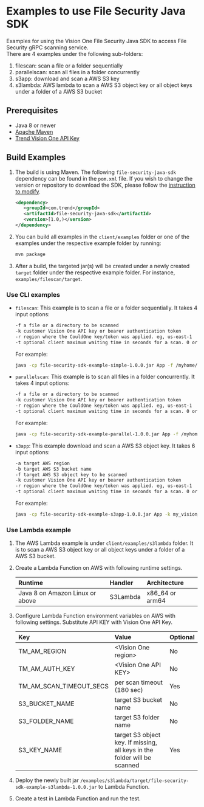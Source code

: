 # Examples to use File Security Java SDK

Examples for using the Vision One File Security Java SDK to access File Security gRPC scanning service.  
There are 4 examples under the following sub-folders:

1. filescan: scan a file or a folder sequentially
2. parallelscan: scan all files in a folder concurrently
3. s3app: download and scan a AWS S3 key
4. s3lambda: AWS lambda to scan a AWS S3 object key or all object keys under a folder of a AWS S3 bucket

## Prerequisites

- Java 8 or newer
- [Apache Maven](https://maven.apache.org/download.cgi)
- [Trend Vision One API Key](https://docs.trendmicro.com/en-us/enterprise/trend-vision-one/administrative-setti/accountspartfoundati/api-keys.aspx)

## Build Examples

1. The build is using Maven. The following `file-security-java-sdk` dependency can be found in the `pom.xml` file. If you wish to change the version or repository to download the SDK, please follow the [instruction to modify](./DOWNLOAD_README.md).

   ```xml
   <dependency>
      <groupId>com.trend</groupId>
      <artifactId>file-security-java-sdk</artifactId>
      <version>[1.0,)</version>
   </dependency>
   ```

2. You can build all examples in the `client/examples` folder or one of the examples under the respective example folder by running:

   ```sh
   mvn package
   ```

3. After a build, the targeted jar(s) will be created under a newly created `target` folder under the respective example folder. For instance, `examples/filescan/target`.

### Use CLI examples

- `filescan`: This example is to scan a file or a folder sequentially. It takes 4 input options:

   ```sh
   -f a file or a directory to be scanned
   -k customer Vision One API key or bearer authentication token
   -r region where the CouldOne key/token was applied. eg, us-east-1
   -t optional client maximum waiting time in seconds for a scan. 0 or missing will default to 180 seconds.
   ```

   For example:

   ```sh
   java -cp file-security-sdk-example-simple-1.0.0.jar App -f /myhome/test/sample.txt -k my_vision_one_api_key -r vision_one_aws_region
   ```

- `parallelscan`: This example is to scan all files in a folder concurrently. It takes 4 input options:

   ```sh
   -f a file or a directory to be scanned
   -k customer Vision One API key or bearer authentication token
   -r region where the CouldOne key/token was applied. eg, us-east-1
   -t optional client maximum waiting time in seconds for a scan. 0 or missing will default to 180 secsonds.
   ```

   For example:

   ```sh
   java -cp file-security-sdk-example-parallel-1.0.0.jar App -f /myhome/test/sample.txt -k my_vision_one_api_key -r vision_one_aws_region
   ```

- `s3app`: This example download and scan a AWS S3 object key. It takes 6 input options:

   ```sh
   -a target AWS region
   -b target AWS S3 bucket name
   -f target AWS S3 object key to be scanned
   -k customer Vision One API key or bearer authentication token
   -r region where the CouldOne key/token was applied. eg, us-east-1
   -t optional client maximum waiting time in seconds for a scan. 0 or missing will default to 180 seconds.
   ```

   For example:

   ```sh
   java -cp file-security-sdk-example-s3app-1.0.0.jar App -k my_vision_one_api_key -r vision_one_aws_region -a my_aws_region -b my_s3_bucket -f my_s3_key
   ```

### Use Lambda example

1. The AWS Lambda example is under `client/examples/s3lambda` folder. It is to scan a AWS S3 object key or all object keys under a folder of a AWS S3 bucket.

2. Create a Lambda Function on AWS with following runtime settings.

   | Runtime                         | Handler  | Architecture    |
   | :------------------------------ | :--------| :-------------- |
   | Java 8 on Amazon Linux or above | S3Lambda | x86_64 or arm64 |


3. Configure Lambda Function environment variables on AWS with following settings. Substitute API KEY with Vision One API Key.

   | Key                     | Value                                                                    | Optional |
   | :---------------------- | :----------------------------------------------------------------------- | :------- |
   | TM_AM_REGION            | \<Vision One region\>                                                         | No       |
   | TM_AM_AUTH_KEY          | \<Vision One API KEY\>                                                              | No       |
   | TM_AM_SCAN_TIMEOUT_SECS | per scan timeout (180 sec)                                               | Yes      |
   | S3_BUCKET_NAME          | target S3 bucket name                                                    | No       |
   | S3_FOLDER_NAME          | target S3 folder name                                                    | No       |
   | S3_KEY_NAME             | target S3 object key. If missing, all keys in the folder will be scanned | Yes      |

4. Deploy the newly built jar `/examples/s3lambda/target/file-security-sdk-example-s3lambda-1.0.0.jar` to Lambda Function.

5. Create a test in Lambda Function and run the test.
